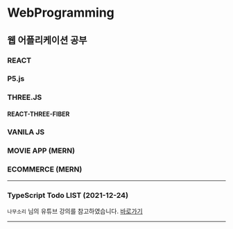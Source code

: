 # WebProgramming

## 웹 어플리케이션 공부


### REACT

### P5.js

### THREE.JS

#### REACT-THREE-FIBER

### VANILA JS

### MOVIE APP (MERN)


### ECOMMERCE (MERN) 


--- 

### TypeScript Todo LIST (2021-12-24)

`나무소리` 님의 유튜브 강의를 참고하였습니다.
[바로가기](https://github.com/ChanhyukPark-Tech/WebProgramming/tree/main/ts-todo-proj)

---
